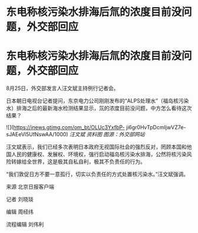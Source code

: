 # 东电称核污染水排海后氚的浓度目前没问题，外交部回应

# 东电称核污染水排海后氚的浓度目前没问题，外交部回应

8月25日，外交部发言人汪文斌主持例行记者会。

日本朝日电视台记者提问，东京电力公司刚刚发布的“ALPS处理水”（福岛核污染水）排海之后的最新海水检测结果显示，氚的浓度目前没问题，中方怎么看待这次结果？

![](https://inews.gtimg.com/om_bt/OLUc3YxfbP-
ji6gr0HvTpDcmIjwVZ7e-sJAEeVl5UfNswAA/1000) _汪文斌 资料图 图源：外交部网站_

汪文斌表示，我们已经多次表明日本政府无视国际社会的强烈反对，罔顾本国和他国人民的健康权、发展权、环境权，强行启动福岛核污染水排海，公然将核污染风险转嫁给全世界，这是极其自私自利，极其不负责任的行为。

“我们敦促日方不要一意孤行，切实以负责任的方式处置核污染水。”汪文斌强调。

来源 北京日报客户端

记者 刘晓琰

编辑 周经纬

流程编辑 刘伟利

